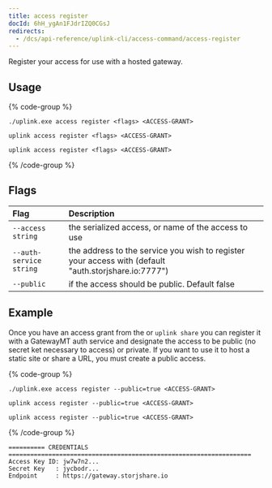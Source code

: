 ```yaml
---
title: access register
docId: 6hH_ygAn1FJdrIZQ0CGsJ
redirects:
  - /dcs/api-reference/uplink-cli/access-command/access-register
---
```


Register your access for use with a hosted gateway.

## Usage

{% code-group %}

```windows
./uplink.exe access register <flags> <ACCESS-GRANT>
```

```linux
uplink access register <flags> <ACCESS-GRANT>
```

```macos
uplink access register <flags> <ACCESS-GRANT>
```

{% /code-group %}

## Flags

| Flag                    | Description                                                                                          |
| :---------------------- | :--------------------------------------------------------------------------------------------------- |
| `--access string`       | the serialized access, or name of the access to use                                                  |
| `--auth-service string` | the address to the service you wish to register your access with (default "auth.storjshare.io:7777") |
| `--public`              | if the access should be public. Default false                                                        |

## Example

Once you have an access grant from the [](docId:OXSINcFRuVMBacPvswwNU) or `uplink share` you can register it with a GatewayMT auth service and designate the access to be public (no secret ket necessary to access) or private. If you want to use it to host a static site or share a URL, you must create a public access.

{% code-group %}

```windows
./uplink.exe access register --public=true <ACCESS-GRANT>
```

```linux
uplink access register --public=true <ACCESS-GRANT>
```

```macos
uplink access register --public=true <ACCESS-GRANT>
```

{% /code-group %}

```Text
========== CREDENTIALS ===================================================================
Access Key ID: jw7w7n2...
Secret Key   : jycbodr...
Endpoint     : https://gateway.storjshare.io
```
